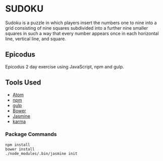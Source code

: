 # SUDOKU
Sudoku is a puzzle in which players insert the numbers one to nine into a grid consisting of nine squares subdivided into a further nine smaller squares in such a way that every number appears once in each horizontal line, vertical line, and square.

## Epicodus
Epicodus 2 day exercise using JavaScript, npm and gulp.

## Tools Used
- [Atom](https://atom.io/)
- [npm](https://www.npmjs.com/)
- [gulp](https://gulpjs.com/)
- [Bower](https://bower.io/)
- [Jasmine](https://jasmine.github.io/)
- [karma](https://karma-runner.github.io/2.0/index.html)

### Package Commands
```console
npm install
bower install
./node_modules/.bin/jasmine init
```
